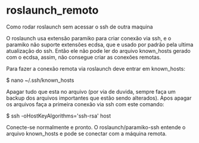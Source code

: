 # roslaunch_remoto
Como rodar roslaunch sem acessar o ssh de outra maquina

O roslaunch usa extensão paramiko para criar conexão via ssh, e o paramiko não suporte extensões ecdsa, que e usado por padrão pela ultima atualização do ssh. Então ele não pode ler do arquivo known_hosts gerado com o ecdsa, assim, não consegue criar as conexões remotas.

Para fazer a conexão remota via roslaunch deve entrar em known_hosts:

$ nano ~/.ssh/known_hosts

Apagar tudo que esta no arquivo (por via de duvida, sempre faça um backup dos arquivos importantes que estão sendo alterados).
Apos apagar os arquivos faça a primeira conexão via ssh com este comando:

$ ssh -oHostKeyAlgorithms='ssh-rsa' host

Conecte-se normalmente e pronto. O roslaunch/paramiko-ssh entende o arquivo known_hosts e pode se conectar com a máquina remota.
